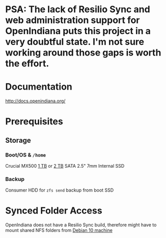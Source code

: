 # PSA: The lack of Resilio Sync and web administration support for OpenIndiana puts this project in a very doubtful state. I'm not sure working around those gaps is worth the effort.

# Documentation

http://docs.openindiana.org/

# Prerequisites

## Storage

### Boot/OS & `/home`

Crucial MX500 [1 TB](https://www.crucial.com/usa/en/ct1000mx500ssd1) or [2 TB](https://www.crucial.com/usa/en/ct2000mx500ssd1) SATA 2.5" 7mm Internal SSD

### Backup

Consumer HDD for `zfs send` backup from boot SSD
# Synced Folder Access

OpenIndiana does not have a Resilio Sync build, therefore might have to mount shared NFS folders from [Debian 10 machine](https://github.com/jdrch/Hardware/blob/master/Dell%20OptiPlex%20390-1%20SFF.md)